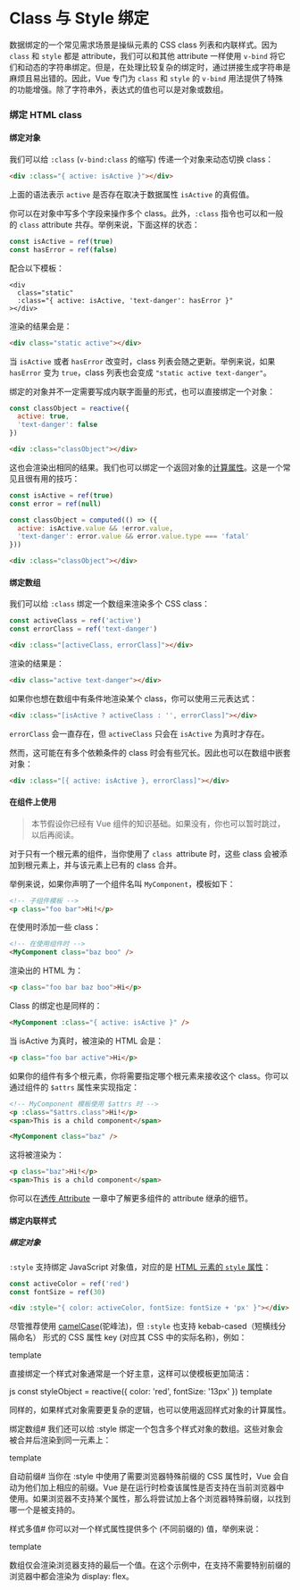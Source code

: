 # Class 与 Style 绑定
数据绑定的一个常见需求场景是操纵元素的 CSS class 列表和内联样式。因为 `class` 和 `style` 都是 attribute，我们可以和其他 attribute 一样使用 `v-bind` 将它们和动态的字符串绑定。但是，在处理比较复杂的绑定时，通过拼接生成字符串是麻烦且易出错的。因此，Vue 专门为 `class` 和 `style` 的 `v-bind` 用法提供了特殊的功能增强。除了字符串外，表达式的值也可以是对象或数组。

### 绑定 HTML class
#### 绑定对象
我们可以给 `:class` (`v-bind:class` 的缩写) 传递一个对象来动态切换 class：
```html
<div :class="{ active: isActive }"></div>
```
上面的语法表示 `active` 是否存在取决于数据属性 `isActive` 的真假值。

你可以在对象中写多个字段来操作多个 class。此外，`:class` 指令也可以和一般的 `class` attribute 共存。举例来说，下面这样的状态：

```js
const isActive = ref(true)
const hasError = ref(false)
```
配合以下模板：

```
<div
  class="static"
  :class="{ active: isActive, 'text-danger': hasError }"
></div>
```
渲染的结果会是：

```html
<div class="static active"></div>
```
当 `isActive` 或者 `hasError` 改变时，class 列表会随之更新。举例来说，如果 `hasError` 变为 `true`，class 列表也会变成 `"static active text-danger"`。

绑定的对象并不一定需要写成内联字面量的形式，也可以直接绑定一个对象：

```js
const classObject = reactive({
  active: true,
  'text-danger': false
})
```
```html
<div :class="classObject"></div>
```
这也会渲染出相同的结果。我们也可以绑定一个返回对象的[计算属性]()。这是一个常见且很有用的技巧：

```js
const isActive = ref(true)
const error = ref(null)

const classObject = computed(() => ({
  active: isActive.value && !error.value,
  'text-danger': error.value && error.value.type === 'fatal'
}))
```
```html
<div :class="classObject"></div>
```
#### 绑定数组
我们可以给 `:class` 绑定一个数组来渲染多个 CSS class：

```js
const activeClass = ref('active')
const errorClass = ref('text-danger')
```
```html
<div :class="[activeClass, errorClass]"></div>
```
渲染的结果是：

```html
<div class="active text-danger"></div>
```
如果你也想在数组中有条件地渲染某个 class，你可以使用三元表达式：

```html
<div :class="[isActive ? activeClass : '', errorClass]"></div>
```
`errorClass` 会一直存在，但 `activeClass` 只会在 `isActive` 为真时才存在。

然而，这可能在有多个依赖条件的 class 时会有些冗长。因此也可以在数组中嵌套对象：

```html
<div :class="[{ active: isActive }, errorClass]"></div>
```
#### 在组件上使用
> 本节假设你已经有 Vue 组件的知识基础。如果没有，你也可以暂时跳过，以后再阅读。

对于只有一个根元素的组件，当你使用了 `class `attribute 时，这些 class 会被添加到根元素上，并与该元素上已有的 class 合并。

举例来说，如果你声明了一个组件名叫 `MyComponent`，模板如下：

```html
<!-- 子组件模板 -->
<p class="foo bar">Hi!</p>
```
在使用时添加一些 class：

```html
<!-- 在使用组件时 -->
<MyComponent class="baz boo" />
```
渲染出的 HTML 为：

```html
<p class="foo bar baz boo">Hi</p>
```
Class 的绑定也是同样的：

```html
<MyComponent :class="{ active: isActive }" />
```
当 isActive 为真时，被渲染的 HTML 会是：

```html
<p class="foo bar active">Hi</p>
```
如果你的组件有多个根元素，你将需要指定哪个根元素来接收这个 class。你可以通过组件的 `$attrs` 属性来实现指定：

```html
<!-- MyComponent 模板使用 $attrs 时 -->
<p :class="$attrs.class">Hi!</p>
<span>This is a child component</span>
```
```html
<MyComponent class="baz" />
```
这将被渲染为：

```html
<p class="baz">Hi!</p>
<span>This is a child component</span>
```
你可以在[透传 Attribute]() 一章中了解更多组件的 attribute 继承的细节。

#### 绑定内联样式
##### 绑定对象
`:style` 支持绑定 JavaScript 对象值，对应的是 [HTML 元素的 `style` 属性]()：

```js
const activeColor = ref('red')
const fontSize = ref(30)
```
```html
<div :style="{ color: activeColor, fontSize: fontSize + 'px' }"></div>
```
尽管推荐使用 [camelCase](https://baike.baidu.com/item/camelCase/636859)(驼峰法)，但 `:style` 也支持 kebab-cased（短横线分隔命名） 形式的 CSS 属性 key (对应其 CSS 中的实际名称)，例如：

template
<div :style="{ 'font-size': fontSize + 'px' }"></div>
直接绑定一个样式对象通常是一个好主意，这样可以使模板更加简洁：

js
const styleObject = reactive({
  color: 'red',
  fontSize: '13px'
})
template
<div :style="styleObject"></div>
同样的，如果样式对象需要更复杂的逻辑，也可以使用返回样式对象的计算属性。

绑定数组#
我们还可以给 :style 绑定一个包含多个样式对象的数组。这些对象会被合并后渲染到同一元素上：

template
<div :style="[baseStyles, overridingStyles]"></div>
自动前缀#
当你在 :style 中使用了需要浏览器特殊前缀的 CSS 属性时，Vue 会自动为他们加上相应的前缀。Vue 是在运行时检查该属性是否支持在当前浏览器中使用。如果浏览器不支持某个属性，那么将尝试加上各个浏览器特殊前缀，以找到哪一个是被支持的。

样式多值#
你可以对一个样式属性提供多个 (不同前缀的) 值，举例来说：

template
<div :style="{ display: ['-webkit-box', '-ms-flexbox', 'flex'] }"></div>
数组仅会渲染浏览器支持的最后一个值。在这个示例中，在支持不需要特别前缀的浏览器中都会渲染为 display: flex。